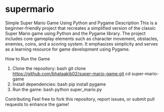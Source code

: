 # supermario
Simple Super Mario Game Using Python and Pygame
Description
This is a beginner-friendly project that recreates a simplified version of the classic Super Mario game using Python and the Pygame library. The project includes core gameplay elements such as character movement, obstacles, enemies, coins, and a scoring system. It emphasizes simplicity and serves as a learning resource for game development using Pygame.

How to Run the Game
1. Clone the repository:
bash
    git clone https://github.com/bhataakib02/super-mario-game.git
    cd super-mario-game
2. Install dependencies:
bash
    pip install pygame
3. Run the game:
bash
    python super_mario.py

Contributing
Feel free to fork this repository, report issues, or submit pull requests to enhance the game!
